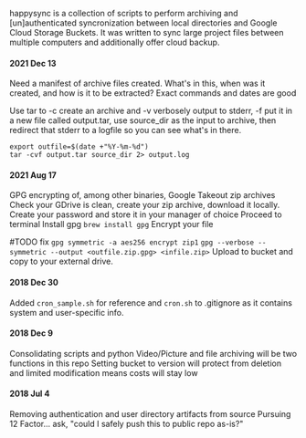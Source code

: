 happysync is a collection of scripts to perform archiving and [un]authenticated syncronization between local directories and Google Cloud Storage Buckets. It was written to sync large project files between multiple computers and additionally offer cloud backup.

#### 2021 Dec 13
Need a manifest of archive files created.  What's in this, when was it created, and how is it to be extracted? Exact commands and dates are good

Use tar to -c create an archive and -v verbosely output to stderr, -f put it in a new file called output.tar, use source_dir as the input to archive, then redirect that stderr to a logfile so you can see what's in there.

```
export outfile=$(date +"%Y-%m-%d")
tar -cvf output.tar source_dir 2> output.log
```

#### 2021 Aug 17
GPG encrypting of, among other binaries, Google Takeout zip archives
Check your GDrive is clean, create your zip archive, download it locally.
Create your password and store it in your manager of choice
Proceed to terminal
Install gpg 
```brew install gpg```
Encrypt your file

#TODO fix ```gpg symmetric -a aes256 encrypt zip1``` 
```gpg --verbose --symmetric --output <outfile.zip.gpg> <infile.zip>```
Upload to bucket and copy to your external drive.


#### 2018 Dec 30
Added `cron_sample.sh` for reference and `cron.sh` to .gitignore as it contains system and user-specific info.  

#### 2018 Dec 9
Consolidating scripts and python
Video/Picture and file archiving will be two functions in this repo
Setting bucket to version will protect from deletion and limited modification means costs will stay low

#### 2018 Jul 4
Removing authentication and user directory artifacts from source
Pursuing 12 Factor... ask, "could I safely push this to public repo as-is?"

